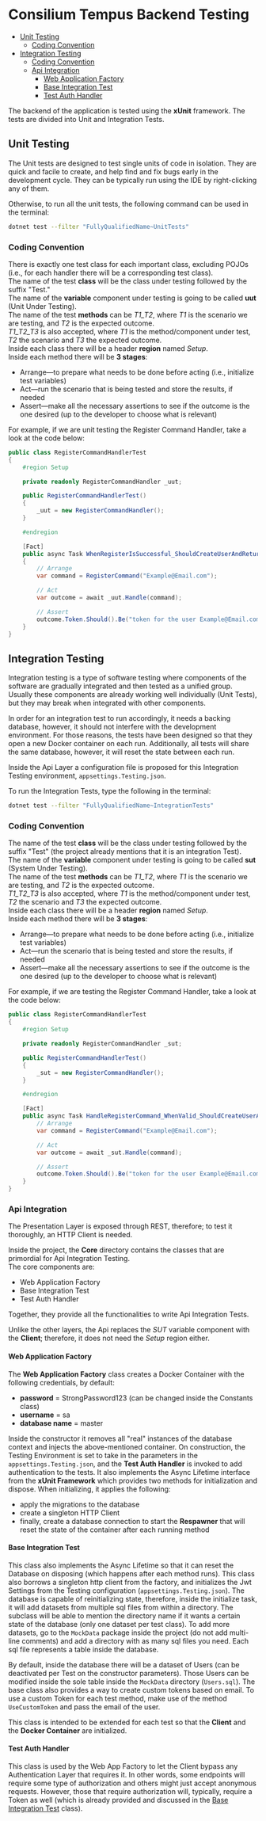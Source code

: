 # Consilium Tempus Backend Testing

* [Unit Testing](#unit-testing)
  * [Coding Convention](#coding-convention)
* [Integration Testing](#integration-testing)
  * [Coding Convention](#coding-convention-1)
  * [Api Integration](#api-integration)
    * [Web Application Factory](#web-application-factory)
    * [Base Integration Test](#base-integration-test)
    * [Test Auth Handler](#test-auth-handler)

The backend of the application is tested using the **xUnit** framework. 
The tests are divided into Unit and Integration Tests.

## Unit Testing

The Unit tests are designed to test single units of code in isolation. 
They are quick and facile to create, and help find and fix bugs early in the development cycle. 
They can be typically run using the IDE by right-clicking any of them. 

Otherwise, to run all the unit tests, the following command can be used in the terminal:
```sh
dotnet test --filter "FullyQualifiedName~UnitTests"
```

### Coding Convention

There is exactly one test class for each important class, excluding POJOs
(i.e., for each handler there will be a corresponding test class). 
<br> 
The name of the test **class** will be the class under testing followed by the suffix "Test." 
<br>
The name of the **variable** component under testing is going to be called **uut** (Unit Under Testing).  
The name of the test **methods** can be _T1_T2_, where _T1_ is the scenario we are testing,
and _T2_ is the expected outcome. 
<br>
_T1_T2_T3_ is also accepted, where *T1* is the method/component under test, 
*T2* the scenario and *T3* the expected outcome.
<br>
Inside each class there will be a header **region** named _Setup_. 
<br>
Inside each method there will be **3 stages**:
- Arrange—to prepare what needs to be done before acting (i.e., initialize test variables)
- Act—run the scenario that is being tested and store the results, if needed
- Assert—make all the necessary assertions to see if the outcome is the one desired
(up to the developer to choose what is relevant)

For example, if we are unit testing the Register Command Handler, take a look at the code below:

```csharp
public class RegisterCommandHandlerTest
{
    #region Setup

    private readonly RegisterCommandHandler _uut;

    public RegisterCommandHandlerTest() 
    {
        _uut = new RegisterCommandHandler();
    }

    #endregion

    [Fact]
    public async Task WhenRegisterIsSuccessful_ShouldCreateUserAndReturnNewToken() 
    {
        // Arrange
        var command = RegisterCommand("Example@Email.com");

        // Act
        var outcome = await _uut.Handle(command);

        // Assert
        outcome.Token.Should().Be("token for the user Example@Email.com")
    }
} 
```

## Integration Testing

Integration testing is a type of software testing where components of the software are gradually integrated 
and then tested as a unified group. 
Usually these components are already working well individually (Unit Tests), 
but they may break when integrated with other components.

In order for an integration test to run accordingly, it needs a backing database, however, 
it should not interfere with the development environment. 
For those reasons, the tests have been designed so that they open a new Docker container on each run. 
Additionally, all tests will share the same database, however, it will reset the state between each run.

Inside the Api Layer a configuration file is proposed for this Integration Testing environment, `appsettings.Testing.json`.

To run the Integration Tests, type the following in the terminal:

```sh
dotnet test --filter "FullyQualifiedName~IntegrationTests"
```

### Coding Convention

The name of the test **class** will be the class under testing followed by the suffix "Test"
(the project already mentions that it is an integration Test). 
<br>
The name of the **variable** component under testing is going to be called **sut** (System Under Testing).  
The name of the test **methods** can be _T1_T2_, where _T1_ is the scenario we are testing,
and _T2_ is the expected outcome. 
<br>
_T1_T2_T3_ is also accepted, where *T1* is the method/component under test, 
*T2* the scenario and *T3* the expected outcome.
<br>
Inside each class there will be a header **region** named _Setup_. 
<br>
Inside each method there will be **3 stages**:
- Arrange—to prepare what needs to be done before acting (i.e., initialize test variables)
- Act—run the scenario that is being tested and store the results, if needed
- Assert—make all the necessary assertions to see if the outcome is the one desired
(up to the developer to choose what is relevant)


For example, if we are testing the Register Command Handler, take a look at the code below:

```csharp
public class RegisterCommandHandlerTest
{
    #region Setup

    private readonly RegisterCommandHandler _sut;

    public RegisterCommandHandlerTest() 
    {
        _sut = new RegisterCommandHandler();
    }

    #endregion

    [Fact]
    public async Task HandleRegisterCommand_WhenValid_ShouldCreateUserAndReturnNewToken() {
        // Arrange
        var command = RegisterCommand("Example@Email.com");

        // Act
        var outcome = await _sut.Handle(command);

        // Assert
        outcome.Token.Should().Be("token for the user Example@Email.com")
    }
} 
```

### Api Integration

The Presentation Layer is exposed through REST, therefore; to test it thoroughly, an HTTP Client is needed.

Inside the project, the **Core** directory contains the classes that are primordial for Api Integration Testing.
<br>
The core components are:
- Web Application Factory
- Base Integration Test
- Test Auth Handler

Together, they provide all the functionalities to write Api Integration Tests.

Unlike the other layers, the Api replaces the *SUT* variable component with the **Client**; 
therefore, it does not need the *Setup* region either.

#### Web Application Factory

The **Web Application Factory** class creates a Docker Container with the following credentials, by default:
- **password** = StrongPassword123 (can be changed inside the Constants class)
- **username** = sa
- **database name** = master
 
Inside the constructor it removes all "real"
instances of the database context and injects the above-mentioned container.
On construction, the Testing Environment is set to take in the parameters in the `appsettings.Testing.json`, 
and the **Test Auth Handler** is invoked to add authentication to the tests.
It also implements the Async Lifetime interface from the **xUnit Framework**
which provides two methods for initialization and dispose.
When initializing, it applies the following:
- apply the migrations to the database
- create a singleton HTTP Client
- finally, create a database connection to start the **Respawner** 
that will reset the state of the container after each running method

#### Base Integration Test

This class also implements the Async Lifetime so that it can reset the Database on disposing
(which happens after each method runs).
This class also borrows a singleton http client from the factory, 
and initializes the Jwt Settings from the Testing configuration (`appsettings.Testing.json`).
The database is capable of reinitializing state, 
therefore, inside the initialize task, it will add datasets from multiple sql files from within a directory.
The subclass will be able to mention the directory name
if it wants a certain state of the database (only one dataset per test class).
To add more datasets, go to the `MockData` package inside the project 
(do not add multi-line comments) and add a directory with as many sql files you need.
Each sql file represents a table inside the database.

By default, inside the database there will be a dataset of Users 
(can be deactivated per Test on the constructor parameters).
Those Users can be modified inside the sole table inside the `MockData` directory (`Users.sql`).
The base class also provides a way to create custom tokens based on email. 
To use a custom Token for each test method, make use of the method `UseCustomToken` and pass the email of the user.

This class is intended to be extended for each test so that the **Client** and the **Docker Container** are initialized.

#### Test Auth Handler

This class is used by the Web App Factory to let the Client bypass any Authentication Layer that requires it.
In other words, some endpoints will require some type of authorization and others might just accept anonymous requests.
However, those that require authorization will, typically, require a Token as well 
(which is already provided and discussed in the [Base Integration Test](#base-integration-test) class).
